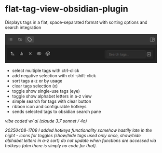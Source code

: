 # flat-tag-view-obsidian-plugin

Displays tags in a flat, space-separated format with sorting options and search integration

![flat-tag-view-buttons](./flat-tag-view-see-me.png)

- select multiple tags with ctrl-click
- add negative selection with ctrl-shift-click
- sort tags a-z or by usage
- clear tags selection (x)
- toggle show single-use tags (eye)
- toggle show alphabet letters in a-z view
- simple search for tags with clear button 
- ribbon icon and configurable hotkeys
- sends selected tags to obsidian search pane

_vibe coded w/ ai (claude 3.7 sonnet / 4o)_


_20250408-1709 I added hotkeys functionality somehow hastily late in the night - icons for toggles (show/hide tags used only once, show/hide alphabet letters in a-z sort) do not update when functions are accessed via hotkeys (atm there is simply no code for that)._
